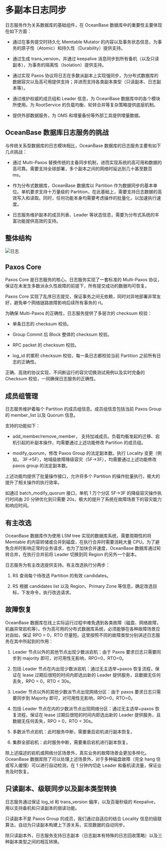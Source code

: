 多副本日志同步 
============================



日志服务作为关系数据库的基础组件，在 OceanBase 数据库中的重要性主要体现在如下方面： 

* 通过在事务提交时持久化 Memtable Mutator 的内容以及事务状态信息，为事务的原子性（Atomic）和持久性（Durability）提供支持。

  

* 通过生成 trans_version，并通过 keepalive 消息同步到所有备机（以及只读副本），为事务的隔离性（Isolation）提供支持。

  

* 通过实现 Paxos 协议将日志在多数派副本上实现强同步，为分布式数据库的数据容灾以及高可用提供支持；并进而支持各类副本类型（只读副本、日志副本等）。

  

* 通过维护权威的成员组和 Leader 信息，为 OceanBase 数据库中的各个模块所使用。为 RootService 的负载均衡、轮转合并等复杂策略提供底层机制。

  

* 提供外部数据服务，为 OMS 和增量备份等外部工具提供增量数据。

  




OceanBase 数据库日志服务的挑战 
-----------------------------------------

与传统关系型数据库的日志模块相比，OceanBase 数据库的日志服务主要有如下几点挑战：

* 通过 Multi-Paxos 替换传统的主备同步机制，进而实现系统的高可用和数据的高可靠。需要支持全球部署，多个副本之间的网络时延达到几十甚至数百 ms。

  

* 作为分布式数据库，OceanBase 数据库以 Partition 作为数据同步的基本单位。单机要求支持十万量级的 Partition，在此基础上，需要支持日志数据的高效写入和读取。同时，任何功能本身均需要考虑操作的批量化，以加速执行速度。

  

* 日志服务维护副本的成员列表、Leader 等状态信息，需要为分布式系统的丰富功能提供高效的支持。

  




整体结构 
-------------------------

![日志](https://help-static-aliyun-doc.aliyuncs.com/assets/img/zh-CN/0273623461/p353011.jpg)

Paxos Core 
-------------------------------

Paxos Core 是日志服务的核心。日志服务实现了一套标准的 Multi-Paxos 协议，保证在未发生多数派永久性故障的前提下，所有提交成功的数据均可恢复。

Paxos Core 实现了乱序日志提交，保证事务之间无依赖，同时对异地部署非常友好，避免单个网络链路故障影响后续所有事务的 rt。

为确保 Multi-Paxos 的正确性，日志服务提供了多层次的 checksum 校验：

* 单条日志的 checksum 校验。

  

* Group Commit 后 Block 整体的 checksum 校验。

  

* RPC packet 的 checksum 校验。

  

* log_id 的累积 checksum 校验，每一条日志都校验当前 Partition 之前所有日志的正确性。

  




正确、高效的协议实现、不间断运行的容灾切换测试用例以及实时完备的 Checksum 校验，一同确保日志服务的正确性。

成员组管理 
--------------------------

日志服务维护着每个 Partition 的成员组信息。成员组信息包括当前 Paxos Group 的 member_list 以及 Quorum 信息。

支持的功能如下：

* add_member/remove_member， 支持加减成员。负载均衡发起的迁移、宕机引起的补副本操作，均需要通过上述功能修改 Partition 的成员组。

  

* modify_quorum，修改 Paxos Group 的法定副本数。执行 Locality 变更（例如， 3F-\>5F），地域级故障降级容灾（5F-\>3F），均需要通过上述功能修改 paxos group 的法定副本数。

  




上述功能均提供了批量操作接口，允许将多个 Partition 的操作批量执行，极大的提升了相关操作的执行效率。

如通过 batch_modify_quorum 接口，单机 1 万个分区 5F-\>3F 的降级容灾操作执行时间由 20 分钟优化到只需要 20s，极大的提升了系统在故障场景下的容灾能力和响应时间。

有主改选 
-------------------------

OceanBase 数据库作为使用 LSM tree 实现的数据库系统，需要周期性的将 Memtable 的内容转储或合并到磁盘，在执行合并时需要消耗大量 CPU。为了避免合并时影响正常的业务请求，也为了加快合并速度，OceanBase 数据库通过轮转合并，在执行合并前将 Leader 切换到同 Region 的另外一个副本。

日志服务为有主改选提供支持。有主改选执行分两步：

1. RS 查询每个待改选 Partition 的有效 candidates。

   

2. RS 根据 candidates list 以及 Region、Primary Zone 等信息，确定改选目标，下发命令，执行改选请求。

   




故障恢复 
-------------------------

OceanBase 数据库在线上实际运行过程中难免遇到各类故障（磁盘、网络故障，机器异常宕机等）。作为高可用的分布式数据库系统，必须能够在各种故障场景应对自如，保证 RPO = 0，RTO 尽量短。这里按照不同的故障类型分别讲述日志服务在其中所起到的作用：

1. Leader 节点以外的其他节点出现少数派宕机：由于 Paxos 要求日志只需要同步到 majority 即可，对可用性无影响，RPO=0，RTO=0。

   

2. 包括 Leader 节点在内出现少数派宕机：通过无主选举+paxos 恢复流程，保证在 lease 过期后很短的时间内即选出新的 Leader 提供服务，且数据无任何丢失，RPO = 0，RTO \< 30s。

   

3. Leader 节点以外的其他少数派节点出现网络分区：由于 paxos 要求日志只需要同步到 Majority 即可，对可用性无影响，RPO=0，RTO=0。

   

4. 包括 Leader 节点在内的少数派节点出现网络分区：通过无主选举+paxos 恢复流程，保证在 lease 过期后很短的时间内即选出新的 Leader 提供服务，且数据无任何丢失，RPO = 0，RTO \< 30s。

   

5. 多数派节点宕机：此时服务中断，需要重启宕机进行副本恢复。

   

6. 集群全部宕机：此时服务中断，需要重启宕机进行副本恢复。

   




除上述描述的宕机或网络分区场景外，真实业务的故障场景会更加多样化。OceanBase 数据库除了可以处理上述场景外，对于多种磁盘故障（完全 hang 住或写入缓慢）可以进行自动检测，在 1 分钟内切走 Leader 和备机读流量，保证业务及时恢复。

只读副本、级联同步以及副本类型转换 
--------------------------------------

日志服务通过保证 log_id 和 trans_version 偏序，以及百毫秒级的 Keepalive，用以支持备机和只读副本的弱读功能。

只读副本不是 Paxos Group 的成员，我们通过自适应的结合 Locality 信息的级联算法，自动为只读副本构建上下游关系，实现数据的自动同步。

除只读副本外，日志服务支持日志副本（日志副本有特殊的日志回收策略）以及三种副本类型之间的相互转换。
